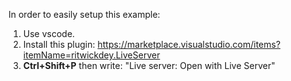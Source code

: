 In order to easily setup this example:

1. Use vscode.
2. Install this plugin:
https://marketplace.visualstudio.com/items?itemName=ritwickdey.LiveServer
3. __Ctrl+Shift+P__ then write: "Live server: Open with Live Server"
